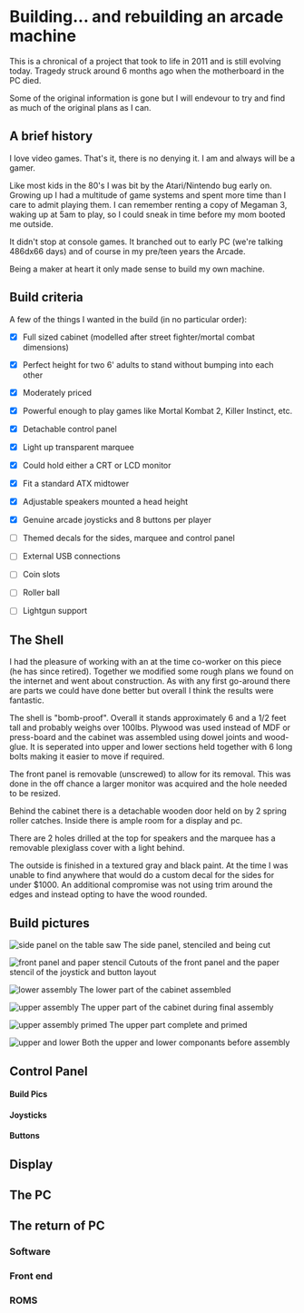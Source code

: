 # Building... and rebuilding an arcade machine

This is a chronical of a project that took to life in 2011 and is still evolving today. Tragedy struck around 6 months ago when the motherboard in the PC died. 

Some of the original information is gone but I will endevour to try and find as much of the original plans as I can.

## A brief history

I love video games. That's it, there is no denying it. I am and always will be a gamer. 

Like most kids in the 80's I was bit by the Atari/Nintendo bug early on. Growing up I had a multitude of game systems and spent more time than I care to admit playing them. I can remember renting a copy of Megaman 3, waking up at 5am to play, so I could sneak in time before my mom booted me outside. 

It didn't stop at console games. It branched out to early PC (we're talking 486dx66 days) and of course in my pre/teen years the Arcade. 

Being a maker at heart it only made sense to build my own machine.


## Build criteria

A few of the things I wanted in the build (in no particular order):

- [x] Full sized cabinet (modelled after street fighter/mortal combat dimensions)
- [x] Perfect height for two 6' adults to stand without bumping into each other
- [x] Moderately priced
- [x] Powerful enough to play games like Mortal Kombat 2, Killer Instinct, etc.
- [x] Detachable control panel
- [x] Light up transparent marquee
- [x] Could hold either a CRT or LCD monitor
- [x] Fit a standard ATX midtower
- [x] Adjustable speakers mounted a head height
- [x] Genuine arcade joysticks and 8 buttons per player
- [ ] Themed decals for the sides, marquee and control panel
- [ ] External USB connections
- [ ] Coin slots
- [ ] Roller ball
- [ ] Lightgun support


## The Shell

I had the pleasure of working with an at the time co-worker on this piece (he has since retired). Together we modified some rough plans we found on the internet and went about construction. As with any first go-around there are parts we could have done better but overall I think the results were fantastic.

The shell is "bomb-proof". Overall it stands approximately 6 and a 1/2 feet tall and probably weighs over 100lbs. Plywood was used instead of MDF or press-board and the cabinet was assembled using dowel joints and wood-glue. It is seperated into upper and lower sections held together with 6 long bolts making it easier to move if required. 

The front panel is removable (unscrewed) to allow for its removal. This was done in the off chance a larger monitor was acquired and the hole needed to be resized.

Behind the cabinet there is a detachable wooden door held on by 2 spring roller catches. Inside there is ample room for a display and pc. 

There are 2 holes drilled at the top for speakers and the marquee has a removable plexiglass cover with a light behind.

The outside is finished in a textured gray and black paint. At the time I was unable to find anywhere that would do a custom decal for the sides for under $1000. An additional compromise was not using trim around the edges and instead opting to have the wood rounded.


## Build pictures


![side panel on the table saw](https://github.com/andruschak/arcade-machine/blob/master/images/side-precut.png)
The side panel, stenciled and being cut
 
![front panel and paper stencil](https://github.com/andruschak/arcade-machine/blob/master/images/front-panel-preassemble.png)
Cutouts of the front panel and the paper stencil of the joystick and button layout
 
![lower assembly](https://github.com/andruschak/arcade-machine/blob/master/images/lower-assembly-one.png)
The lower part of the cabinet assembled
 
![upper assembly](https://github.com/andruschak/arcade-machine/blob/master/images/upper-assembly-one.png)
The upper part of the cabinet during final assembly
 
![upper assembly primed](https://github.com/andruschak/arcade-machine/blob/master/images/upper-assembly-two.png)
The upper part complete and primed
 
![upper and lower](https://github.com/andruschak/arcade-machine/blob/master/images/upper-and-lower.png)
Both the upper and lower componants before assembly


## Control Panel

#### Build Pics 

#### Joysticks

#### Buttons



## Display



## The PC



## The return of PC


### Software


### Front end


### ROMS











